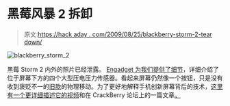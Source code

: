 # 黑莓风暴 2 拆卸

> 原文:[https://hack aday . com/2009/08/25/blackberry-storm-2-tear down/](https://hackaday.com/2009/08/25/blackberry-storm-2-teardown/)

![blackberry_storm_2](../Images/92cb3ca69fb085ebf96527ae87e94f3e.png "blackberry_storm_2")

黑莓 Storm 2 内外的照片已经泄露。 [Engadget 为我们提供了细节](http://www.engadget.com/2009/08/25/blackberry-storm-2-and-its-piezoelectric-soul-finally-diss/)，详细介绍了位于屏幕下方的四个大型压电压力传感器。看起来屏幕仍然像一个按钮，只是没有收到褒贬不一的[旧款](http://hackaday.com/2008/11/23/blackberry-storm-click-screen-teardown/)的物理移动。为了更好地解释手机创新屏幕背后的技术，[这里有一个更详细描述它的视频](http://www.youtube.com/watch?v=dmlLPtRAbuw)和在 CrackBerry 论坛上的一篇文章[。](http://forums.crackberry.com/f145/new-storm-2-piezo-screen-talk-patents-observations-clarifications-etc-300448/)